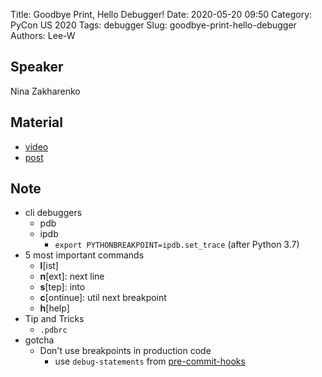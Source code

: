 Title: Goodbye Print, Hello Debugger!
Date: 2020-05-20 09:50
Category: PyCon US 2020
Tags: debugger
Slug: goodbye-print-hello-debugger
Authors: Lee-W

## Speaker
Nina Zakharenko

## Material
* [video](https://www.youtube.com/watch?v=5AYIe-3cD-s&feature=youtu.be)
* [post](https://speakerdeck.com/nnja/pycon-2020-goodbye-print-hello-debugger)

## Note
* cli debuggers
    * pdb
    * ipdb
        * `export PYTHONBREAKPOINT=ipdb.set_trace` (after Python 3.7)
* 5 most important commands
    * **l**[ist]
    * **n**[ext]: next line
    * **s**[tep]: into
    * **c**[ontinue]: util next breakpoint
    * **h**[help]
* Tip and Tricks
    * `.pdbrc`
* gotcha
    * Don't use breakpoints in production code
        * use `debug-statements` from [pre-commit-hooks](https://github.com/pre-commit/pre-commit-hooks)
